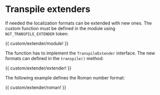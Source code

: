 <!-- ======================================================================
--- Search engine
title:          Transpile extenders
keywords:       custom, transpile, extender
description:    How to add custom transpile extenders to NgTranslation.
--- Menu system
order:          20
text:           Transpile extenders
hidden:         false
umbel:          false
--- Page properties
id:             
document:       
layout:         layout-2-left
$-left:         #side-menu
searchable:     true
--- Side menu
side-menu-root:     /documentation
side-menu-header:   Documentation
side-menu-top:      
side-menu-depth:    2
======================================================================= -->

# Transpile extenders

If needed the localization formats can be extended with new ones. The custom
function must be defined in the module using `NGT_TRANSPILE_EXTENDER` token: 

{{ custom/extender/module! }}

The function has to implement the `TranspileExtender` interface. The new formats
can defined in the `transpile()` method: 

{{ custom/extender/extender! }}

The following example defines the Roman number format:

{{ custom/extender/roman! }}
